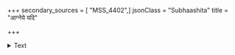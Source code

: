 +++
secondary_sources = [ "MSS_4402",]
jsonClass = "Subhaashita"
title = "आग्नेये यदि"

+++

<details><summary>Text</summary>

आग्नेये यदि कोणे ग्रामस्य पुरस्य वा भवति कूपः।  
नित्यं स करोति भयं दाहं च समानुषं प्रायः॥
</details>
